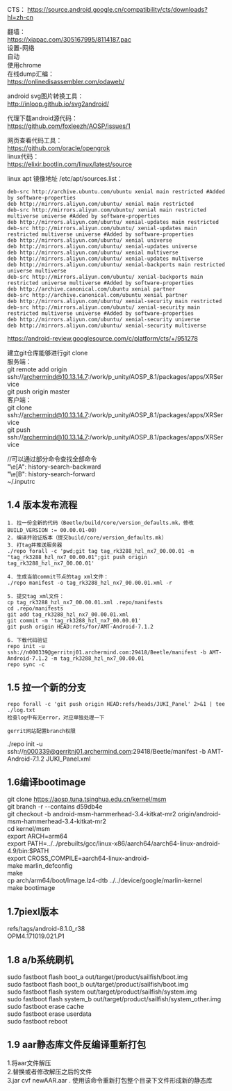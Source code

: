 CTS：
https://source.android.google.cn/compatibility/cts/downloads?hl=zh-cn   

翻墙：   
https://xiapac.com/305167995/8114187.pac   
设置-网络    
   自动   
   使用chrome   
在线dump汇编：   
   https://onlinedisassembler.com/odaweb/  
   
android svg图片转换工具：   
   http://inloop.github.io/svg2android/   
   
代理下载android源代码：   
   https://github.com/foxleezh/AOSP/issues/1    
   
网页查看代码工具：   
   https://github.com/oracle/opengrok  
linux代码：   
   https://elixir.bootlin.com/linux/latest/source   
   
linux apt 镜像地址 /etc/apt/sources.list：　　　  
~~~ shell
deb-src http://archive.ubuntu.com/ubuntu xenial main restricted #Added by software-properties
deb http://mirrors.aliyun.com/ubuntu/ xenial main restricted
deb-src http://mirrors.aliyun.com/ubuntu/ xenial main restricted multiverse universe #Added by software-properties
deb http://mirrors.aliyun.com/ubuntu/ xenial-updates main restricted
deb-src http://mirrors.aliyun.com/ubuntu/ xenial-updates main restricted multiverse universe #Added by software-properties
deb http://mirrors.aliyun.com/ubuntu/ xenial universe
deb http://mirrors.aliyun.com/ubuntu/ xenial-updates universe
deb http://mirrors.aliyun.com/ubuntu/ xenial multiverse
deb http://mirrors.aliyun.com/ubuntu/ xenial-updates multiverse
deb http://mirrors.aliyun.com/ubuntu/ xenial-backports main restricted universe multiverse
deb-src http://mirrors.aliyun.com/ubuntu/ xenial-backports main restricted universe multiverse #Added by software-properties
deb http://archive.canonical.com/ubuntu xenial partner
deb-src http://archive.canonical.com/ubuntu xenial partner
deb http://mirrors.aliyun.com/ubuntu/ xenial-security main restricted
deb-src http://mirrors.aliyun.com/ubuntu/ xenial-security main restricted multiverse universe #Added by software-properties
deb http://mirrors.aliyun.com/ubuntu/ xenial-security universe
deb http://mirrors.aliyun.com/ubuntu/ xenial-security multiverse

~~~~
   
   https://android-review.googlesource.com/c/platform/cts/+/951278

建立git仓库能够进行git clone   
服务端：   
git remote add origin ssh://archermind@10.13.14.7:/work/p_unity/AOSP_8.1/packages/apps/XRService   
git push origin master    
客户端：  
git clone ssh://archermind@10.13.14.7:/work/p_unity/AOSP_8.1/packages/apps/XRService   
git push ssh://archermind@10.13.14.7:/work/p_unity/AOSP_8.1/packages/apps/XRService 
   
//可以通过部分命令查找全部命令   
"\e[A": history-search-backward   
"\e[B": history-search-forward    
~/.inputrc   


## 1.4 版本发布流程

```
1. 拉一份全新的代码（Beetle/build/core/version_defaults.mk，修改BUILD_VERSION := 00.00.01-00）
2. 编译并验证版本（提交build/core/version_defaults.mk）
3. 打tag并推送服务器
./repo forall -c 'pwd;git tag tag_rk3288_hzl_nx7_00.00.01 -m "tag_rk3288_hzl_nx7_00.00.01";git push origin tag_rk3288_hzl_nx7_00.00.01'

4. 生成当前commit节点的tag xml文件：
./repo manifest -o tag_rk3288_hzl_nx7_00.00.01.xml -r

5. 提交tag xml文件：
cp tag_rk3288_hzl_nx7_00.00.01.xml .repo/manifests
cd .repo/manifests
git add tag_rk3288_hzl_nx7_00.00.01.xml
git commit -m 'tag_rk3288_hzl_nx7_00.00.01'
git push origin HEAD:refs/for/AMT-Android-7.1.2

6. 下载代码验证
repo init -u ssh://n000339@gerritnj01.archermind.com:29418/Beetle/manifest -b AMT-Android-7.1.2 -m tag_rk3288_hzl_nx7_00.00.01
repo sync -c
```

## 1.5 拉一个新的分支
```
repo forall -c 'git push origin HEAD:refs/heads/JUKI_Panel' 2>&1 | tee ./log.txt
检查log中有无error，对应单独处理一下

gerrit网站配置branch权限
```

./repo init -u ssh://n000339@gerritnj01.archermind.com:29418/Beetle/manifest -b AMT-Android-7.1.2 JUKI_Panel.xml   

## 1.6编译bootimage   
git clone https://aosp.tuna.tsinghua.edu.cn/kernel/msm    
git branch -r --contains d59db4e    
git checkout -b android-msm-hammerhead-3.4-kitkat-mr2  origin/android-msm-hammerhead-3.4-kitkat-mr2   
cd kernel/msm  
export ARCH=arm64  
export PATH=../../prebuilts/gcc/linux-x86/aarch64/aarch64-linux-android-4.9/bin:$PATH  
export CROSS_COMPILE=aarch64-linux-android-  
make marlin_defconfig  
make  
cp arch/arm64/boot/Image.lz4-dtb ../../device/google/marlin-kernel   
make bootimage   

## 1.7piexl版本  
refs/tags/android-8.1.0_r38    
OPM4.171019.021.P1   

## 1.8  a/b系统刷机   
sudo fastboot flash boot_a out/target/product/sailfish/boot.img    
sudo fastboot flash boot_b out/target/product/sailfish/boot.img   
sudo fastboot flash  system out/target/product/sailfish/system.img   
sudo fastboot flash system_b out/target/product/sailfish/system_other.img  
sudo fastboot erase cache     
sudo fastboot erase userdata  
sudo fastboot reboot   

## 1.9 aar静态库文件反编译重新打包  
1.将aar文件解压    
2.替换或者修改解压之后的文件   
3.jar cvf newAAR.aar  . 使用该命令重新打包整个目录下文件形成新的静态库   
